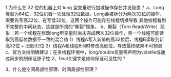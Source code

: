 1.为什么在 32 位的机器上对 long 型变量进行加减操作存在并发隐患？
    a、Long类型为64位，32位机器一次处理32位数据，Long会被拆分为两次32位的操作，需要先写高32位、在写低32位，这两个操作可能存在线程切换导致
        其他线程看到不完整的中间状态，这就是所谓的“撕裂”现象。
    b、撕裂（Torn Read/Write）现象：若一个线程在修改long型变量时尚未完成两次32位操作，另一个线程可能读取到高低位数据不一致的混合值
        1）线程A写入新值的高32位后，线程B读取到新高32位 + 旧低32位
        2）线程A和线程B同时修改高低位，导致最终结果不可预测
    c、官方文档明确建议：在多线程环境中，long/double变量需声明为volatile或通过同步机制保证原子性
2、final关键字是如何保证可见性的？


3、什么是空间局部性原理、时间局部性原理？
